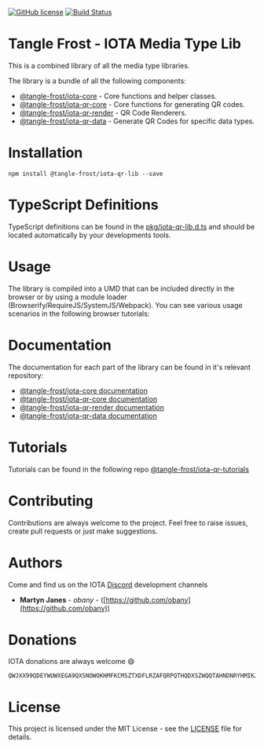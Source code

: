 [![GitHub license](https://img.shields.io/badge/license-MIT-blue.svg)](https://raw.githubusercontent.com/tangle-frost/iota-qr-lib/master/LICENSE) [![Build Status](https://travis-ci.org/tangle-frost/iota-qr-lib.svg?branch=master)](https://travis-ci.org/tangle-frost/iota-qr-lib) 

# Tangle Frost - IOTA Media Type Lib

This is a combined library of all the media type libraries.

The library is a bundle of all the following components:

* [@tangle-frost/iota-core](https://github.com/tangle-frost/iota-core) - Core functions and helper classes.
* [@tangle-frost/iota-qr-core](https://github.com/tangle-frost/iota-qr-core) - Core functions for generating QR codes.
* [@tangle-frost/iota-qr-render](https://github.com/tangle-frost/iota-qr-render) - QR Code Renderers.
* [@tangle-frost/iota-qr-data](https://github.com/tangle-frost/iota-qr-data) - Generate QR Codes for specific data types.

# Installation

```shell
npm install @tangle-frost/iota-qr-lib --save
```

# TypeScript Definitions

TypeScript definitions can be found in the [pkg/iota-qr-lib.d.ts](./pkg/iota-qr-lib.d.ts) and should be located automatically by your developments tools.

# Usage

The library is compiled into a UMD that can be included directly in the browser or by using a module loader (Browserify/RequireJS/SystemJS/Webpack). You can see various usage scenarios in the following browser tutorials:

# Documentation

The documentation for each part of the library can be found in it's relevant repository:

* [@tangle-frost/iota-core documentation](https://github.com/tangle-frost/iota-core/blob/master/docs/README.md)
* [@tangle-frost/iota-qr-core documentation](https://github.com/tangle-frost/iota-qr-core/blob/master/docs/README.md)
* [@tangle-frost/iota-qr-render documentation](https://github.com/tangle-frost/iota-qr-render/blob/master/docs/README.md)
* [@tangle-frost/iota-qr-data documentation](https://github.com/tangle-frost/iota-qr-data/blob/master/docs/README.md)

# Tutorials

Tutorials can be found in the following repo [@tangle-frost/iota-qr-tutorials](https://github.com/tangle-frost/iota-qr-tutorials)

# Contributing

Contributions are always welcome to the project. Feel free to raise issues, create pull requests or just make suggestions.

# Authors

Come and find us on the IOTA [Discord](https://discordapp.com/invite/fNGZXvh) development channels

* **Martyn Janes** - *obany* - ([https://github.com/obany](https://github.com/obany))

# Donations

IOTA donations are always welcome :smile:
```shell
QWJXX99QDEYWUWXEGA9QXSNOWOKHMFKCMSZTXDFLRZAFQRPQTHQDXSZWQQTAHNDNRYHMIKJYWQLKTFHBWSAOJDHAMB
```

# License

This project is licensed under the MIT License - see the [LICENSE](./LICENSE) file for details.
